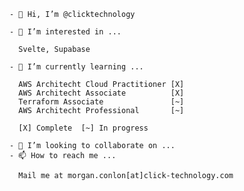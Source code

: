 ```
- 👋 Hi, I’m @clicktechnology

- 👀 I’m interested in ...

  Svelte, Supabase

- 🌱 I’m currently learning ...

  AWS Architecht Cloud Practitioner [X]
  AWS Architecht Associate          [X]
  Terraform Associate               [~]
  AWS Architecht Professional       [~]
  
  [X] Complete  [~] In progress

- 💞️ I’m looking to collaborate on ...
- 📫 How to reach me ...

  Mail me at morgan.conlon[at]click-technology.com
```

<!---
clicktechnology/clicktechnology is a ✨ special ✨ repository because its `README.md` (this file) appears on your GitHub profile.
You can click the Preview link to take a look at your changes.
--->
